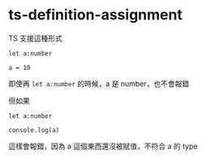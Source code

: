 # ts-definition-assignment

TS 支援這種形式

```
let a:number

a = 10
```
即使再 `let a:number` 的時候，a 是 number，也不會報錯

但如果
```
let a:number

console.log(a)
```

這樣會報錯，因為 a 這個東西還沒被賦值，不符合 a 的 type

